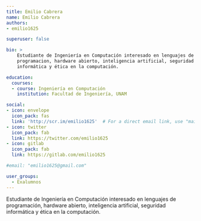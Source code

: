 ```yaml
---
title: Emilio Cabrera
name: Emilio Cabrera
authors:
- emilio1625

superuser: false

bio: >
    Estudiante de Ingeniería en Computación interesado en lenguajes de
    programacion, hardware abierto, inteligencia artificial, seguridad
    informática y ética en la computación.

education:
  courses:
  - course: Ingeniería en Computación
    institution: Facultad de Ingeniería, UNAM

social:
- icon: envelope
  icon_pack: fas
  link: 'http://scr.im/emilio1625'  # For a direct email link, use "mailto:test@example.org".
- icon: twitter
  icon_pack: fab
  link: https://twitter.com/emilio1625
- icon: gitlab
  icon_pack: fab
  link: https://gitlab.com/emilio1625

#email: "emilio1625@gmail.com"

user_groups:
  - Exalumnos
---
```


Estudiante de Ingeniería en Computación interesado en lenguajes de
programación, hardware abierto, inteligencia artificial, seguridad informática
y ética en la computación.
